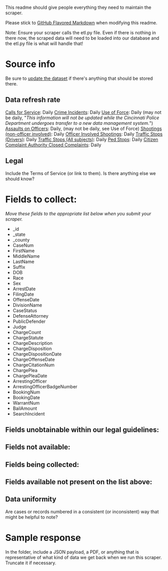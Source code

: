 This readme should give people everything they need to maintain the scraper.

Please stick to [GitHub Flavored Markdown](https://guides.github.com/features/mastering-markdown/) when modifying this readme.  

Note: Ensure your scraper calls the etl.py file. Even if there is nothing in there now, the scraped data will need to be loaded into our database and the etl.py file is what will handle that!

# Source info
Be sure to [update the dataset](https://www.dolthub.com/repositories/pdap/datasets) if there's anything that should be stored there.

## Data refresh rate
[Calls for Service](https://data.cincinnati-oh.gov/Safety/PDI-Police-Data-Initiative-Police-Calls-for-Servic/gexm-h6bt): Daily
[Crime Incidents](https://data.cincinnati-oh.gov/Safety/PDI-Police-Data-Initiative-Crime-Incidents/k59e-2pvf): Daily
[Use of Force](https://data.cincinnati-oh.gov/Safety/PDI-Police-Data-Initiative-Use-of-Force/8us8-wi2w): Daily (may not be daily, "*This information will not be updated while the Cincinnati Police Department undergoes transfer to a new data management system.*")
[Assaults on Officers](https://data.cincinnati-oh.gov/Safety/PDI-Police-Data-Initiative-Assaults-on-Officers/bmmy-avxm): Daily, (may not be daily, see Use of Force)
[Shootings (non-officer involved)](https://data.cincinnati-oh.gov/Safety/PDI-Police-Data-Initiative-CPD-Shootings/7a3r-kxji): Daily
[Officer Involved Shootings](https://data.cincinnati-oh.gov/Safety/PDI-Police-Data-Initiative-Officer-Involved-Shooti/r6q4-muts): Daily
[Traffic Stops (Drivers)](https://data.cincinnati-oh.gov/Safety/PDI-Police-Data-Initiative-Traffic-Stops-Drivers-/hibq-hbnj): Daily
[Traffic Stops (All subjects)](https://data.cincinnati-oh.gov/Safety/PDI-Police-Data-Initiative-Traffic-Stops-All-Subje/ktgf-4sjh): Daily
[Ped Stops](https://data.cincinnati-oh.gov/Safety/PDI-Police-Data-Initiative-Pedestrian-Stops/jx3x-rh6i): Daily
[Citizen Complaint Authority Closed Complaints](https://data.cincinnati-oh.gov/Safety/Citizen-Complaint-Authority-CCA-Closed-Complaints/ii65-eyg6): Daily


## Legal
Include the Terms of Service (or link to them). Is there anything else we should know?

# Fields to collect:
_Move these fields to the appropriate list below when you submit your scraper._

* _id
* _state
* _county
* CaseNum
* FirstName
* MiddleName
* LastName
* Suffix
* DOB
* Race
* Sex
* ArrestDate
* FilingDate
* OffenseDate
* DivisionName
* CaseStatus
* DefenseAttorney
* PublicDefender
* Judge
* ChargeCount
* ChargeStatute
* ChargeDescription
* ChargeDisposition
* ChargeDispositionDate
* ChargeOffenseDate
* ChargeCitationNum
* ChargePlea
* ChargePleaDate
* ArrestingOfficer
* ArrestingOfficerBadgeNumber
* BookingNum
* BookingDate
* WarrantNum
* BailAmount
* SearchIncident

## Fields unobtainable within our legal guidelines:

## Fields not available:

## Fields being collected:

## Fields available not present on the list above:

## Data uniformity
Are cases or records numbered in a consistent (or inconsistent) way that might be helpful to note?

# Sample response
In the folder, include a JSON payload, a PDF, or anything that is representative of what kind of data we get back when we run this scraper. Truncate it if necessary.
